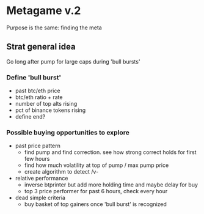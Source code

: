 # Metagame v.2
Purpose is the same: finding the meta

## Strat general idea
Go long after pump for large caps during 'bull bursts'

### Define 'bull burst'
- past btc/eth price
- btc/eth ratio + rate
- number of top alts rising
- pct of binance tokens rising
- define end?

### Possible buying opportunities to explore
- past price pattern
  - find pump and find correction. see how strong correct holds for first few hours
  - find how much volatility at top of pump / max pump price
  - create algorithm to detect /v-
- relative performance
  - inverse btprinter but add more holding time and maybe delay for buy
  - top 3 price performer for past 6 hours, check every hour
- dead simple criteria
  - buy basket of top gainers once 'bull burst' is recognized
  
